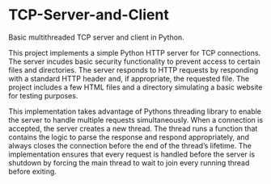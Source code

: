 # TCP-Server-and-Client
Basic multithreaded TCP server and client in Python.

This project implements a simple Python HTTP server for TCP connections. The server incudes basic security functionality to prevent access to certain files and directories. The server responds to HTTP requests by responding with a standard HTTP header and, if appropriate, the requested file. The project includes a few HTML files and a directory simulating a basic website for testing purposes.

This implementation takes advantage of Pythons threading library to enable the server to handle multiple requests simultaneously. When a connection is accepted, the server creates a new thread. The thread runs a function that contains the logic to parse the response and respond appropriately, and always closes the connection before the end of the thread’s lifetime. The implementation ensures that every request is handled before the server is shutdown by forcing the main thread to wait to join every running thread before exiting.

